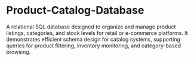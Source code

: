 # Product-Catalog-Database
A relational SQL database designed to organize and manage product listings, categories, and stock levels for retail or e-commerce platforms. It demonstrates efficient schema design for catalog systems, supporting queries for product filtering, inventory monitoring, and category-based browsing.
